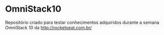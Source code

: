 # OmniStack10


Repositório criado para testar conhecimentos adquiridos durante a semana OmniStack 10 da http://rocketseat.com.br/

